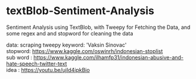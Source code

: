 # textBlob-Sentiment-Analysis
Sentiment Analysis using TextBlob, with Tweepy for Fetching the Data, and some regex and and stopword for  cleaning the data  

data: scraping tweepy keyword: 'Vaksin Sinovac'  
stopword: https://www.kaggle.com/oswinrh/indonesian-stoplist  
sub word : https://www.kaggle.com/ilhamfp31/indonesian-abusive-and-hate-speech-twitter-text  
idea : https://youtu.be/ujId4ipkBio  
